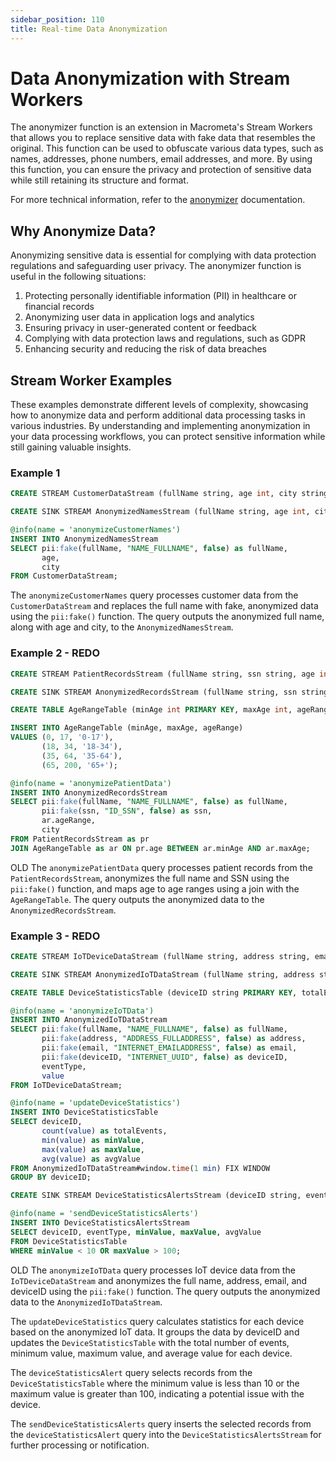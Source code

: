 ```yaml
---
sidebar_position: 110
title: Real-time Data Anonymization
---
```


# Data Anonymization with Stream Workers

The anonymizer function is an extension in Macrometa's Stream Workers that allows you to replace sensitive data with fake data that resembles the original. This function can be used to obfuscate various data types, such as names, addresses, phone numbers, email addresses, and more. By using this function, you can ensure the privacy and protection of sensitive data while still retaining its structure and format.

For more technical information, refer to the [anonymizer](query-guide/functions/anonymizer/anonymizer) documentation.

## Why Anonymize Data?

Anonymizing sensitive data is essential for complying with data protection regulations and safeguarding user privacy. The anonymizer function is useful in the following situations:

1. Protecting personally identifiable information (PII) in healthcare or financial records
2. Anonymizing user data in application logs and analytics
3. Ensuring privacy in user-generated content or feedback
4. Complying with data protection laws and regulations, such as GDPR
5. Enhancing security and reducing the risk of data breaches

## Stream Worker Examples

These examples demonstrate different levels of complexity, showcasing how to anonymize data and perform additional data processing tasks in various industries. By understanding and implementing anonymization in your data processing workflows, you can protect sensitive information while still gaining valuable insights.

### Example 1

```sql
CREATE STREAM CustomerDataStream (fullName string, age int, city string);

CREATE SINK STREAM AnonymizedNamesStream (fullName string, age int, city string);

@info(name = 'anonymizeCustomerNames')
INSERT INTO AnonymizedNamesStream
SELECT pii:fake(fullName, "NAME_FULLNAME", false) as fullName,
       age,
       city
FROM CustomerDataStream;
```

The `anonymizeCustomerNames` query processes customer data from the `CustomerDataStream` and replaces the full name with fake, anonymized data using the `pii:fake()` function. The query outputs the anonymized full name, along with age and city, to the `AnonymizedNamesStream`.

### Example 2 - REDO

```sql
CREATE STREAM PatientRecordsStream (fullName string, ssn string, age int, city string);

CREATE SINK STREAM AnonymizedRecordsStream (fullName string, ssn string, ageRange string, city string);

CREATE TABLE AgeRangeTable (minAge int PRIMARY KEY, maxAge int, ageRange string);

INSERT INTO AgeRangeTable (minAge, maxAge, ageRange)
VALUES (0, 17, '0-17'),
       (18, 34, '18-34'),
       (35, 64, '35-64'),
       (65, 200, '65+');

@info(name = 'anonymizePatientData')
INSERT INTO AnonymizedRecordsStream
SELECT pii:fake(fullName, "NAME_FULLNAME", false) as fullName,
       pii:fake(ssn, "ID_SSN", false) as ssn,
       ar.ageRange,
       city
FROM PatientRecordsStream as pr
JOIN AgeRangeTable as ar ON pr.age BETWEEN ar.minAge AND ar.maxAge;
```

OLD
The `anonymizePatientData` query processes patient records from the `PatientRecordsStream`, anonymizes the full name and SSN using the `pii:fake()` function, and maps age to age ranges using a join with the `AgeRangeTable`. The query outputs the anonymized data to the `AnonymizedRecordsStream`.

### Example 3 - REDO

```sql
CREATE STREAM IoTDeviceDataStream (fullName string, address string, email string, deviceID string, eventType string, value double);

CREATE SINK STREAM AnonymizedIoTDataStream (fullName string, address string, email string, deviceID string, eventType string, value double);

CREATE TABLE DeviceStatisticsTable (deviceID string PRIMARY KEY, totalEvents int, minValue double, maxValue double, avgValue double);

@info(name = 'anonymizeIoTData')
INSERT INTO AnonymizedIoTDataStream
SELECT pii:fake(fullName, "NAME_FULLNAME", false) as fullName,
       pii:fake(address, "ADDRESS_FULLADDRESS", false) as address,
       pii:fake(email, "INTERNET_EMAILADDRESS", false) as email,
       pii:fake(deviceID, "INTERNET_UUID", false) as deviceID,
       eventType,
       value
FROM IoTDeviceDataStream;

@info(name = 'updateDeviceStatistics')
INSERT INTO DeviceStatisticsTable
SELECT deviceID,
       count(value) as totalEvents,
       min(value) as minValue,
       max(value) as maxValue,
       avg(value) as avgValue
FROM AnonymizedIoTDataStream#window.time(1 min) FIX WINDOW
GROUP BY deviceID;

CREATE SINK STREAM DeviceStatisticsAlertsStream (deviceID string, eventType string, minValue double, maxValue double, avgValue double);

@info(name = 'sendDeviceStatisticsAlerts')
INSERT INTO DeviceStatisticsAlertsStream
SELECT deviceID, eventType, minValue, maxValue, avgValue
FROM DeviceStatisticsTable
WHERE minValue < 10 OR maxValue > 100;
```

OLD
The `anonymizeIoTData` query processes IoT device data from the `IoTDeviceDataStream` and anonymizes the full name, address, email, and deviceID using the `pii:fake()` function. The query outputs the anonymized data to the `AnonymizedIoTDataStream`.

The `updateDeviceStatistics` query calculates statistics for each device based on the anonymized IoT data. It groups the data by deviceID and updates the `DeviceStatisticsTable` with the total number of events, minimum value, maximum value, and average value for each device.

The `deviceStatisticsAlert` query selects records from the `DeviceStatisticsTable` where the minimum value is less than 10 or the maximum value is greater than 100, indicating a potential issue with the device.

The `sendDeviceStatisticsAlerts` query inserts the selected records from the `deviceStatisticsAlert` query into the `DeviceStatisticsAlertsStream` for further processing or notification.

